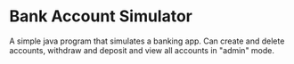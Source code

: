 # Bank Account Simulator
A simple java program that simulates a banking app. Can create and delete accounts, withdraw and deposit and view all accounts in "admin" mode.
